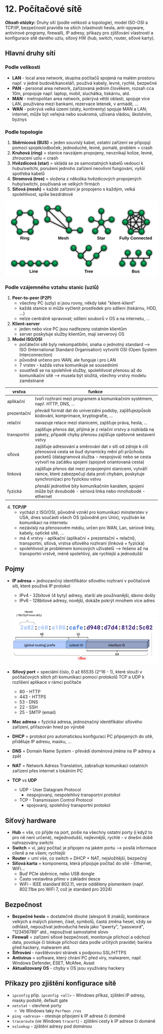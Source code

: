 # 12. Počítačové sítě

***Obsah otázky:*** Druhy sítí (podle velikosti a topologie), model ISO-OSI a TCP/IP, bezpečností pravidla na sítích (vlastnosti hesla, anti-spyware, antivirové programy, firewall), IP adresy, příkazy pro zjišťování vlastností a konfigurace sítě daného uzlu, síťový HW (hub, switch, router, síťové karty). 

## Hlavní druhy sítí
### Podle velikosti
- **LAN** - local area network, skupina počítačů spojená na malém prostoru např. v jedné budově/kanceláři, použivá kabely, levné, rychlé, bezpečné
- **PAN** - personal area network, zařizovaná jedním člověkem, rozsah cca 10m, propojuje např. laptop, mobil, sluchátka, tiskárnu, atd.
- **MAN** - metropolitan area network, pokrývá větší oblasti, spojuje více LAN, používána mezi bankami, rezervace letenek, v armádě, ...
- **WAN** - pokrývá velká území (státy, kontinenty) spojuje MAN a LAN; internet, může být veřejná nebo soukromá, užívaná vládou, školstvím, byznys

### Podle topologie
1. **Sběrnicová (BUS)** = jeden souvislý kabel, ostatní zařízení se připojují pomocí spojek/odboček; jednoduché, levné, pomalé, problém = crash
2. **Kruhová (ring)** = stanice navzájem propojeny, nevznikají kolize, levné, zhroucení uzlu = crash
3. **Hvězdicová (star)** = skládá se ze samostatných kabelů vedoucí k hubu/switchi, porušení jednoho zařízení neovlivní fungování, vyšší spotřeba kabelů
4. **Stromová (tree)** = složena z několika hvězdicových propojených huby/switchi, používaná ve velkých firmách
5. **Síťová (mesh)** = každé zařízení je propojeno s každým, velká spolehlivost, spíše bezdrátové

![](./NetworkTopologies.svg)


### Podle vzájemného vztahu stanic (uzlů)
1. **Peer-to-peer (P2P)**
	- všechny PC (uzly) si jsou rovny, někdy také "klient-klient"
	- každá stanice si může vyčlenit prostředek pro sdílení (tiskárnu, HDD, ...)
	- nelze centrálně spravovat; sdílení souborů v OS a na internetu, ...
2. **Klient-server**
	- jeden nebo více PC jsou nadřezeny ostatním klientům
	- server poskytuje služby klientům, mají serverový OS
3. **Model ISO/OSI**
	- počáteční sítě byly nekompatibilní, snaha o jednotný standard --> ISO (International Standard Organisation) vytvořili OSI (Open System Interconnection)
	- původně určeno pro WAN, ale funguje i pro LAN
	- 7 vrstev - každá vstva komunikuje se sousedními
	- soustředí se na spolehlivé služby, spolehlivost přenosu až do komunikační sítě --> musela být složitá, všechny vrstvy modelu zaměstnané
	
| vrstva      | funkce                                                                                                                                                                                                                             |
| ----------- | ---------------------------------------------------------------------------------------------------------------------------------------------------------------------------------------------------------------------------------- |
| aplikační   | tvoří rozhraní mezi programem a komunikačním systémem, např. HTTP, DNS, ...                                                                                                                                                        |
| prezentační | převádí formát dat do univerzální podoby, zajišťujezpůsob kódování, komprimace, kryptografie, ...                                                                                                                                  |
| relační     | navazuje relace mezi stanicemi, zajišťuje práva, hesla, ...                                                                                                                                                                        |
| transportní | zajišťuje přenos dat, přijímá je z relační vrstvy a rozkládá na pakety, případě chyby přenosu zajišťuje opětovné sestavení vstvy                                                                                                   |
| síťová      | zajišťuje adresování a směrování dat v síti od zdroje k cíli <br> přenosová cesta se buď dynamicky mění při průchodu packetů (datagramová služba - nespojová) nebo se cesta vytvoří na začátku spojení (spojově oriantovaná cesta) |
| linková     | zajišťuje přenos dat mezi propojenými stanicemi, vytváří rámce, které zabezpečují data proti chybám, poskytuje synchronizaci pro fyzickou vstvu                                                                                    |
| fyzická     | přenáší jednotlivé bity komunikačním kanálem, spojení může být dvoubodé - sériová linka nebo mnohobodé - ethernet                                                                                                                  |

4. **TCP/IP**
	- vychází z ISO/OSI, původně vznikl pro komunikaci minsterstev v USA, dnes součástí všech OS (původně pro Unix), využíván ke komunikaci na internetu
	- nezávislý na přenosovém médiu, určen pro WAN, Lan, sériové linky, kabely, optické sítě, ...
	- má 4 vrstvy - aplikační (aplikační + prezentační + relační), transportní, síťová, vrstva síťového rozhraní (linková + fyzická)
	- spolehlivost je problémem koncových uživatelů --> řešeno až na transportní vrstvě, méně spolehlivý, ale rychlejší a jednodušší

## Pojmy
- **IP adresa** = jednozančný identifikátor síťového rozhraní v počítačové síti, které používá IP protokol
	- IPv4 - 32bitové (4 byty) adresy, starší ale používanější, dávno došly
	- IPv6 - 128bitové adresy, novější, dokáže pokrýt mnohem více adres

	![](./IPv6.png)
- **Síťový port** = speciální číslo, 0 až 65535 (2^16 - 1), které slouží v počítačových sítích při komunikaci pomocí protokolů TCP a UDP k rozlišení aplikace v rámci počítače
	- 80 - HTTP
	- 443 - HTTPS
	- 53 - DNS
	- 22 - SSH
	- 25 - SMTP (email)
- **Mac adresa** = fyzická adresa, jednoznačný identifikátor síťového zařízení, přiřazován hned po výrobě
- **DHCP** = protokol pro automatickou konfiguraci PC připojených do sítě, přiděluje IP adresu, masku, ...
- **DNS** = Domain Name System - převádí doménová jména na IP adresy a zpět
- **NAT** = Network Adress Translation, zabraňuje komunikaci ostatních zařízení přes internet s lokálním PC
- **TCP** vs **UDP**
	- UDP - User Datagram Protocol
		- nespojovaný, nespolehlivý transportní protokol
	- TCP - Transmission Control Protocol
		- spojovaný, spolehlivý transportní protokol

## Síťový hardware
- **Hub** = vše, co přijde na port, pošle na všechny ostatní porty (i když to pro ně není určené), nejjednodušší, nejlevnější, rychlé - v dnešní době nahrazovány switchi
- **Switch** = ví, jaký počítač je připojen na jakém portu --> posílá informace cíleně a ne všem; rychlejší
- **Router** = umí vše, co switch + DHCP + NAT, nejsložitější, bezpečný
- **Síťová karta** = komponenta, která připojuje počítač do sítě - Ethernet, WiFi...
	- Buď PCIe sběrnice, nebo USB dongle
	- Často vestavěna přímo v základní desce
	- WiFi - IEEE standard 802.11, verze odděleny písmenkem (např. 802.11be pro WiFi 7, což je standard pro 2024)

## Bezpečnost
- **Bezpečné heslo** = dostatečně dlouhé (alespoň 8 znaků), kombinace velkých a malých písmen, čísel, symbolů, častá změna hesel, vždy se odhlásit, nepoužívat jednoduchá hesla jako "qwerty", "password", "123456789" atd., nepoužívat samostatné slovo
- **Firewall** = zařízení síťové bezpečnosti, monitoruje příchozí a odchozí data, povoluje či blokuje příchozí data podle určitých pravidel; bariéra před hackery, malwarem atd.
- **Šifrování** - navštěvování stránek s podporou SSL/HTTPS
- **Antivirus** = software, který chrání PC před viry, malwarem, např. Windows Defender, ESET, McAfee, Avast
- **Aktualizovaný OS** - chyby v OS jsou využívány hackery

## Příkazy pro zjištění konfigurace sítě
- `ipconfig` příp. `ipconfig <all>` - Windows příkaz, zjištění IP adresy, masky podsítě, default gate
- `netstat` - otevřené porty
	- Ve Windows taky `Perfmon /res`
- `ping <adresa>` - otestuje připojení k IP adrese či doméně
- `traceroute` (ve Windows `tracert`) - zjištění cesty k IP adrese či doméně
- `nslookup` - zjištění adresy pod doménou